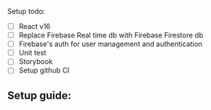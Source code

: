 Setup todo:
- [ ] React v16
- [ ] Replace Firebase Real time db with Firebase Firestore db
- [ ] Firebase's auth for user management and authentication
- [ ] Unit test
- [ ] Storybook
- [ ] Setup github CI

Setup guide:
- 
